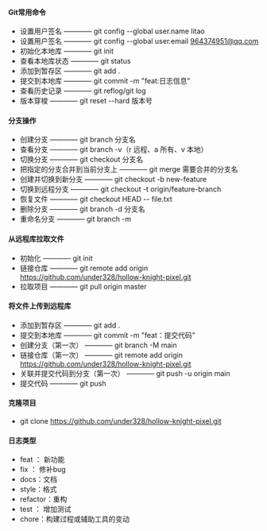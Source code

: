 #### Git常用命令
- 设置用户签名 ———— git config --global user.name litao
- 设置用户签名 ———— git config --global user.email 964374951@qq.com
- 初始化本地库 ———— git init
- 查看本地库状态 ———— git status
- 添加到暂存区 ———— git add .
- 提交到本地库 ———— git commit -m "feat:日志信息"
- 查看历史记录 ———— git reflog/git log
- 版本穿梭 ———— git reset --hard 版本号
#### 分支操作
- 创建分支 ———— git branch 分支名
- 查看分支 ———— git branch -v（r 远程、a 所有、v 本地）
- 切换分支 ———— git checkout 分支名
- 把指定的分支合并到当前分支上 ———— git merge 需要合并的分支名
- 创建并切换到新分支 ———— git checkout -b new-feature
- 切换到远程分支 ———— git checkout -t origin/feature-branch
- 恢复文件 ———— git checkout HEAD -- file.txt
- 删除分支 ———— git branch -d 分支名
- 重命名分支 ———— git branch -m <old-branch> <new-branch>
#### 从远程库拉取文件
- 初始化 ————  git init
- 链接仓库 ———— git remote add origin https://github.com/under328/hollow-knight-pixel.git
- 拉取项目 ———— git pull origin master
#### 将文件上传到远程库
- 添加到暂存区 ———— git add .
- 提交到本地库 ———— git commit -m "feat：提交代码"
- 创建分支（第一次） ———— git branch -M main
- 链接仓库（第一次） ———— git remote add origin https://github.com/under328/hollow-knight-pixel.git
- 关联并提交代码到分支（第一次） ———— git push -u origin main
- 提交代码 ———— git push
#### 克隆项目
- git clone https://github.com/under328/hollow-knight-pixel.git
#### 日志类型
- feat ： 新功能
- fix ： 修补bug
- docs：文档
- style：格式
- refactor：重构
- test ： 增加测试
- chore：构建过程或辅助工具的变动
